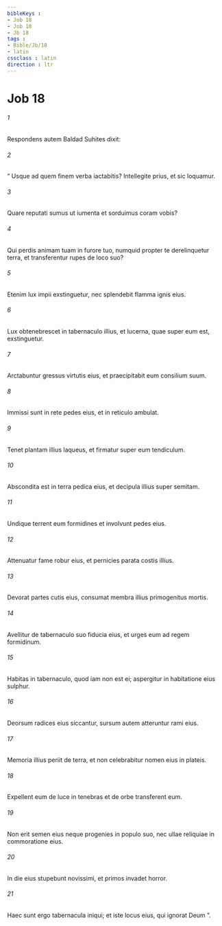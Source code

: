 ```yaml
---
bibleKeys : 
- Job 18
- Job 18
- Jb 18
tags : 
- Bible/Jb/18
- latin
cssclass : latin
direction : ltr
---
```


# Job 18

###### 1
Respondens autem Baldad Suhites dixit:
###### 2
“ Usque ad quem finem verba iactabitis? Intellegite prius, et sic loquamur.
###### 3
Quare reputati sumus ut iumenta et sorduimus coram vobis?
###### 4
Qui perdis animam tuam in furore tuo, numquid propter te derelinquetur terra, et transferentur rupes de loco suo?
###### 5
Etenim lux impii exstinguetur, nec splendebit flamma ignis eius.
###### 6
Lux obtenebrescet in tabernaculo illius, et lucerna, quae super eum est, exstinguetur.
###### 7
Arctabuntur gressus virtutis eius, et praecipitabit eum consilium suum.
###### 8
Immissi sunt in rete pedes eius, et in reticulo ambulat.
###### 9
Tenet plantam illius laqueus, et firmatur super eum tendiculum.
###### 10
Abscondita est in terra pedica eius, et decipula illius super semitam.
###### 11
Undique terrent eum formidines et involvunt pedes eius.
###### 12
Attenuatur fame robur eius, et pernicies parata costis illius.
###### 13
Devorat partes cutis eius, consumat membra illius primogenitus mortis.
###### 14
Avellitur de tabernaculo suo fiducia eius, et urges eum ad regem formidinum.
###### 15
Habitas in tabernaculo, quod iam non est ei; aspergitur in habitatione eius sulphur.
###### 16
Deorsum radices eius siccantur, sursum autem atteruntur rami eius.
###### 17
Memoria illius periit de terra, et non celebrabitur nomen eius in plateis.
###### 18
Expellent eum de luce in tenebras et de orbe transferent eum.
###### 19
Non erit semen eius neque progenies in populo suo, nec ullae reliquiae in commoratione eius.
###### 20
In die eius stupebunt novissimi, et primos invadet horror.
###### 21
Haec sunt ergo tabernacula iniqui; et iste locus eius, qui ignorat Deum ”.
